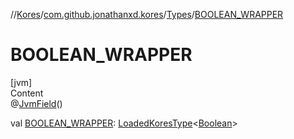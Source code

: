 //[Kores](../../index.md)/[com.github.jonathanxd.kores](../index.md)/[Types](index.md)/[BOOLEAN_WRAPPER](-b-o-o-l-e-a-n_-w-r-a-p-p-e-r.md)



# BOOLEAN_WRAPPER  
[jvm]  
Content  
@[JvmField](https://kotlinlang.org/api/latest/jvm/stdlib/kotlin.jvm/-jvm-field/index.html)()  
  
val [BOOLEAN_WRAPPER](-b-o-o-l-e-a-n_-w-r-a-p-p-e-r.md): [LoadedKoresType](../../com.github.jonathanxd.kores.type/-loaded-kores-type/index.md)<[Boolean](https://kotlinlang.org/api/latest/jvm/stdlib/kotlin/-boolean/index.html)>  



